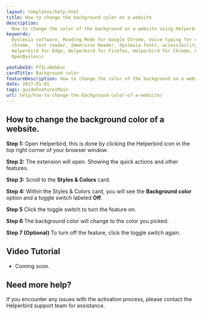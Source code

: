 ```yaml
---
layout: templates/help.html
title: How to change the background color on a website
description:
  How to change the color of the background on a website using Helperbirds extension.
keywords:
  Dyslexia software, Reading Mode for Google Chrome, Voice typing for chrome, Text to speech for
  chrome,  text reader, Immersive Reader, dyslexia fonts, accessibility software, dyslexia software,
  Helperbird for Edge, Helperbird for Firefox, Helperbird for Chrome, Opendyslexic for Chrome,
  OpenDyslexic

youtubeId: PfILiWebkuc
cardTitle: Background color
featureDescription: How to change the color of the background on a website using Helperbirds extension.
date: 2017-01-01
tags: guideFeaturesMain
url: help/how-to-change-the-background-color-of-a-website/
---
```


## How to change the background color of a website.

**Step 1:** Open Helperbird, this is done by clicking the Helperbird icon in the top right corner of your browser window.

**Step 2:** The extension will open. Showing the quick actions and other features.

**Step 3:** Scroll to the **Styles & Colors** card.

**Step 4:** Within the Styles & Colors card, you will see the **Background color** option and a toggle switch labeled **Off**.

**Step 5** Click the toggle switch to turn the feature on.

**Step 6** The background color will change to the color you picked.

**Step 7 (Optional)** To turn off the feature, click the toggle switch again.



## Video Tutorial

- Coming soon.



## Need more help?

If you encounter any issues with the activation process, please contact the Helperbird support team for assistance.

